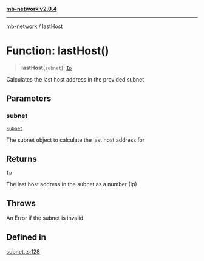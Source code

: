 [**mb-network v2.0.4**](../README.md)

***

[mb-network](../README.md) / lastHost

# Function: lastHost()

> **lastHost**(`subnet`): [`Ip`](../type-aliases/Ip.md)

Calculates the last host address in the provided subnet

## Parameters

### subnet

[`Subnet`](../interfaces/Subnet.md)

The subnet object to calculate the last host address for

## Returns

[`Ip`](../type-aliases/Ip.md)

The last host address in the subnet as a number (Ip)

## Throws

An Error if the subnet is invalid

## Defined in

[subnet.ts:128](https://github.com/mbachmann97/mb-network/blob/13e5b592b92af2d2d7b66f6aa710b2b87a7c9e34/src/subnet.ts#L128)
